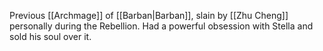 

Previous [[Archmage]] of [[Barban|Barban]], slain by [[Zhu Cheng]] personally during the Rebellion. Had a powerful obsession with Stella and sold his soul over it. 